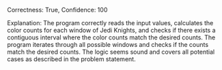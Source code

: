 Correctness: True, Confidence: 100

Explanation: The program correctly reads the input values, calculates the color counts for each window of Jedi Knights, and checks if there exists a contiguous interval where the color counts match the desired counts. The program iterates through all possible windows and checks if the counts match the desired counts. The logic seems sound and covers all potential cases as described in the problem statement.